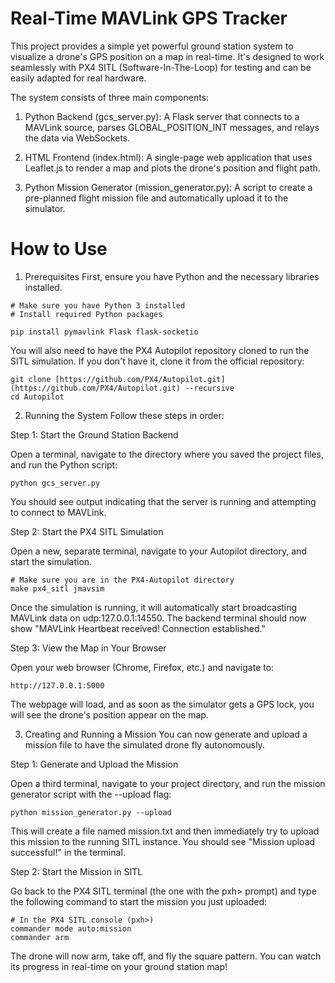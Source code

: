 # Real-Time MAVLink GPS Tracker

This project provides a simple yet powerful ground station system to visualize a drone's GPS position on a map in real-time. It's designed to work seamlessly with PX4 SITL (Software-In-The-Loop) for testing and can be easily adapted for real hardware.

The system consists of three main components:

1. Python Backend (gcs_server.py): A Flask server that connects to a MAVLink source, parses GLOBAL_POSITION_INT messages, and relays the data via WebSockets.

2. HTML Frontend (index.html): A single-page web application that uses Leaflet.js to render a map and plots the drone's position and flight path.

3. Python Mission Generator (mission_generator.py): A script to create a pre-planned flight mission file and automatically upload it to the simulator.

# How to Use
1. Prerequisites
First, ensure you have Python and the necessary libraries installed.

```
# Make sure you have Python 3 installed
# Install required Python packages

pip install pymavlink Flask flask-socketio
```

You will also need to have the PX4 Autopilot repository cloned to run the SITL simulation. If you don't have it, clone it from the official repository:

```
git clone [https://github.com/PX4/Autopilot.git](https://github.com/PX4/Autopilot.git) --recursive
cd Autopilot
```

2. Running the System
Follow these steps in order:

Step 1: Start the Ground Station Backend

Open a terminal, navigate to the directory where you saved the project files, and run the Python script:

```
python gcs_server.py
```

You should see output indicating that the server is running and attempting to connect to MAVLink.

Step 2: Start the PX4 SITL Simulation

Open a new, separate terminal, navigate to your Autopilot directory, and start the simulation.

```
# Make sure you are in the PX4-Autopilot directory
make px4_sitl jmavsim
```

Once the simulation is running, it will automatically start broadcasting MAVLink data on udp:127.0.0.1:14550. The backend terminal should now show "MAVLink Heartbeat received! Connection established."

Step 3: View the Map in Your Browser

Open your web browser (Chrome, Firefox, etc.) and navigate to:

```
http://127.0.0.1:5000
```

The webpage will load, and as soon as the simulator gets a GPS lock, you will see the drone's position appear on the map.

3. Creating and Running a Mission
You can now generate and upload a mission file to have the simulated drone fly autonomously.

Step 1: Generate and Upload the Mission

Open a third terminal, navigate to your project directory, and run the mission generator script with the --upload flag:

```
python mission_generator.py --upload
```

This will create a file named mission.txt and then immediately try to upload this mission to the running SITL instance. You should see "Mission upload successful!" in the terminal.

Step 2: Start the Mission in SITL

Go back to the PX4 SITL terminal (the one with the pxh> prompt) and type the following command to start the mission you just uploaded:

```
# In the PX4 SITL console (pxh>)
commander mode auto:mission
commander arm
```

The drone will now arm, take off, and fly the square pattern. You can watch its progress in real-time on your ground station map!